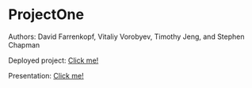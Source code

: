 # ProjectOne
Authors: David Farrenkopf, Vitaliy Vorobyev, Timothy Jeng, and Stephen Chapman


Deployed project: 
[Click me!](https://vvitali.github.io/Secret-Santa "Link to deployed project")

Presentation: [Click me!](https://docs.google.com/presentation/d/1RTqqF10MVjlsBXy4v9AkannOV_H5NMK8VE23BcaznVk/edit#slide=id.g289541dff0_0_27 "Link to presentation")
